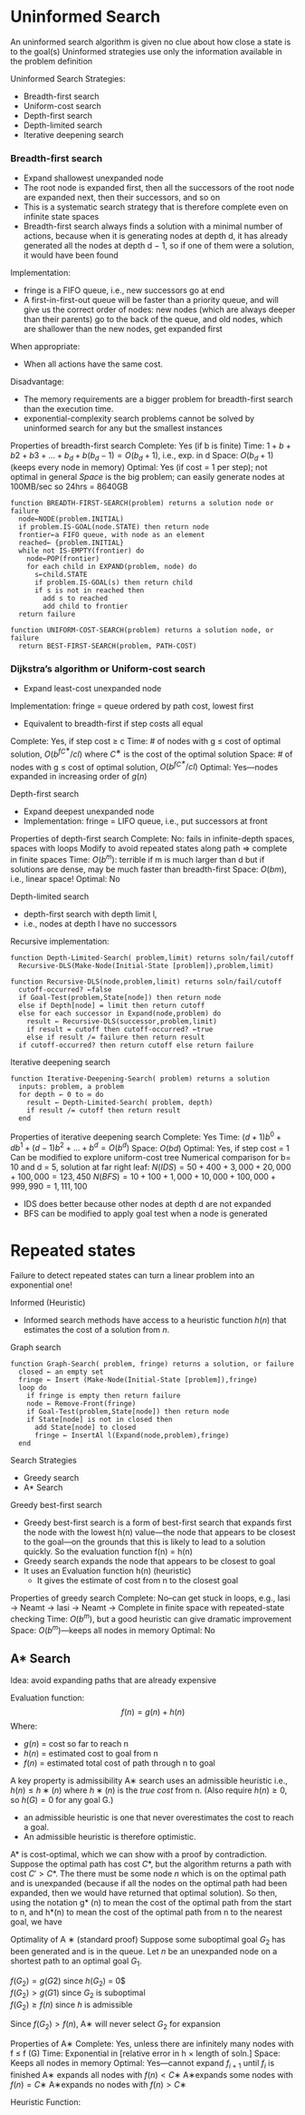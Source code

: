# Uninformed Search 

An uninformed search algorithm is given no clue about how close a state is to the goal(s)
Uninformed strategies use only the information available in the problem definition

Uninformed Search Strategies:
- Breadth-first search 
- Uniform-cost search 
- Depth-first search 
- Depth-limited search
- Iterative deepening search

### Breadth-first search
- Expand shallowest unexpanded node
- The root node is expanded first, then all the successors of the root node are expanded next, then their successors, and so on
- This is a systematic search strategy that is therefore complete even on infinite state spaces
- Breadth-first search always finds a solution with a minimal number of actions, because when it is generating nodes at depth d, it has already generated all the nodes at depth d − 1, so if one of them were a solution, it would have been found

Implementation:
- fringe is a FIFO queue, i.e., new successors go at end
- A first-in-first-out queue will be faster than a priority queue, and will give us the correct order of nodes: new nodes (which are always deeper than their parents) go to the back of the queue, and old nodes, which are shallower than the new nodes, get expanded first

When appropriate:
- When all actions have the same cost.

Disadvantage:
- The memory requirements are a bigger problem for breadth-first search than the execution time.
- exponential-complexity search problems cannot be solved by uninformed search for any but the smallest instances

Properties of breadth-first search
Complete: Yes (if b is finite)
Time: $1 + b+ b2+ b3 + ... + b_d+ b(b_d − 1) = O(b_d+1)$, i.e., exp. in d
Space: $O(b_d+1)$ (keeps every node in memory)
Optimal: Yes (if cost = 1 per step); not optimal in general
*Space* is the big problem; can easily generate nodes at 100MB/sec 
so 24hrs = 8640GB

```pseudocode
function BREADTH-FIRST-SEARCH(problem) returns a solution node or failure
  node←NODE(problem.INITIAL)
  if problem.IS-GOAL(node.STATE) then return node
  frontier←a FIFO queue, with node as an element
  reached← {problem.INITIAL}
  while not IS-EMPTY(frontier) do
    node←POP(frontier)
    for each child in EXPAND(problem, node) do
      s←child.STATE
      if problem.IS-GOAL(s) then return child
      if s is not in reached then
        add s to reached
        add child to frontier
  return failure

function UNIFORM-COST-SEARCH(problem) returns a solution node, or failure
  return BEST-FIRST-SEARCH(problem, PATH-COST)
```

### Dijkstra’s algorithm or Uniform-cost search
- Expand least-cost unexpanded node

Implementation:
  fringe = queue ordered by path cost, lowest first
- Equivalent to breadth-first if step costs all equal

Complete: Yes, if step cost ≥ c
Time: # of nodes with g ≤ cost of optimal solution, $O(b^{fC^∗}/cl)$
where $C^∗$ is the cost of the optimal solution
Space: # of nodes with g ≤ cost of optimal solution, $O(b^{fC^∗}/cl)$
Optimal: Yes—nodes expanded in increasing order of $g(n)$

Depth-first search
- Expand deepest unexpanded node
- Implementation:
  fringe = LIFO queue, i.e., put successors at front

Properties of depth-first search
Complete: No: fails in infinite-depth spaces, spaces with loops 
  Modify to avoid repeated states along path
    ⇒ complete in finite spaces
Time: $O(b^m)$: terrible if m is much larger than d
  but if solutions are dense, may be much faster than breadth-first
Space: $O(bm)$, i.e., linear space! 
Optimal: No


Depth-limited search
- depth-first search with depth limit l, 
- i.e., nodes at depth l have no successors

Recursive implementation:
```
function Depth-Limited-Search( problem,limit) returns soln/fail/cutoff
  Recursive-DLS(Make-Node(Initial-State [problem]),problem,limit)

function Recursive-DLS(node,problem,limit) returns soln/fail/cutoff
  cutoff-occurred? ←false
  if Goal-Test(problem,State[node]) then return node
  else if Depth[node] = limit then return cutoff
  else for each successor in Expand(node,problem) do 
    result ← Recursive-DLS(successor,problem,limit) 
    if result = cutoff then cutoff-occurred? ←true
    else if result /= failure then return result
  if cutoff-occurred? then return cutoff else return failure
```

Iterative deepening search
```
function Iterative-Deepening-Search( problem) returns a solution
  inputs: problem, a problem
  for depth ← 0 to ∞ do
    result ← Depth-Limited-Search( problem, depth)
    if result /= cutoff then return result
  end
```

Properties of iterative deepening search
Complete: Yes
Time: $(d+ 1)b^0 + db^1 + (d− 1)b^2 + .. . + b^d = O(b^d)$
Space: $O(bd)$
Optimal: Yes, if step cost = 1
  Can be modified to explore uniform-cost tree
Numerical comparison for b= 10 and d = 5, solution at far right leaf:
$N (IDS) = 50 + 400 + 3, 000 + 20, 000 + 100, 000 = 123, 450$
$N (BFS) = 10 + 100 + 1, 000 + 10, 000 + 100, 000 + 999, 990 = 1, 111, 100$

- IDS does better because other nodes at depth d are not expanded 
- BFS can be modified to apply goal test when a node is generated

# Repeated states
Failure to detect repeated states can turn a linear problem into an exponential one!




Informed (Heuristic) 
- Informed search methods have access to a heuristic function $h(n)$ that estimates the cost of a solution from $n$.

Graph search

```
function Graph-Search( problem, fringe) returns a solution, or failure
  closed ← an empty set
  fringe ← Insert (Make-Node(Initial-State [problem]),fringe)
  loop do
    if fringe is empty then return failure
    node ← Remove-Front(fringe)
    if Goal-Test(problem,State[node]) then return node
    if State[node] is not in closed then
      add State[node] to closed
      fringe ← InsertAl l(Expand(node,problem),fringe)
  end
```

Search Strategies
- Greedy search
- A* Search

Greedy best-first search
- Greedy best-first search is a form of best-first search that expands first the node with the lowest h(n) value—the node that appears to be closest to the goal—on the grounds that this is likely to lead to a solution quickly. So the evaluation function f(n) = h(n)
- Greedy search expands the node that appears to be closest to goal
- It uses an Evaluation function h(n) (heuristic)
  * It gives the estimate of cost from n to the closest goal

Properties of greedy search
Complete: No–can get stuck in loops, 
  e.g., Iasi → Neamt → Iasi → Neamt →
Complete in finite space with repeated-state checking
Time: $O(b^m)$, but a good heuristic can give dramatic improvement 
Space: $O(b^m)$—keeps all nodes in memory
Optimal: No

A* Search
- 
Idea: avoid expanding paths that are already expensive

Evaluation function: 
$$
f (n) = g(n) + h(n)
$$ 
Where:
- $g(n)$ = cost so far to reach n
- $h(n)$ = estimated cost to goal from n
- $f(n)$ = estimated total cost of path through n to goal

A key property is admissibility
A∗ search uses an admissible heuristic
i.e., $h(n) ≤ h∗(n)$ where $h∗(n)$ is the *true cost* from n. (Also require $h(n) ≥ 0$, so $h(G) = 0$ for any goal G.)
- an admissible heuristic is one that never overestimates the cost to reach a goal.
- An admissible heuristic is therefore optimistic.

A* is cost-optimal, which we can show with a proof by contradiction.
Suppose the optimal path has cost $C*$, but the algorithm returns a path with cost $C' > C*$.
The there must be some node $n$ which is on the optimal path and is unexpanded (because if all the nodes on the optimal path had been expanded, then we would have returned that optimal solution). So then, using the notation g* (n) to mean the cost of the optimal path from the start to n, and h*(n) to mean the cost of the optimal path from n to the nearest goal, we have



Optimality of A ∗ (standard proof)
Suppose some suboptimal goal $G_2$ has been generated and is in the queue. Let $n$ be an unexpanded node on a shortest path to an optimal goal $G_1$.

$f(G_2) = g(G2)$ since $h(G_2)$ = 0$\
$f(G_2) > g(G1)$ since $G_2$ is suboptimal\
$f(G_2) ≥ f(n)$ since $h$ is admissible

Since $f(G_2) > f(n)$, A∗ will never select $G_2$ for expansion


Properties of A∗
Complete: Yes, unless there are infinitely many nodes with f ≤ f (G)
Time: Exponential in [relative error in h × length of soln.] 
Space: Keeps all nodes in memory
Optimal: Yes—cannot expand $f_{i+ 1}$ until $f_i$ is finished 
A∗ expands all nodes with $f(n) < C∗$
A∗expands some nodes with $f(n) = C∗$
A∗expands no nodes with $f(n) > C∗$


Heuristic Function:
